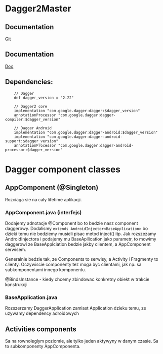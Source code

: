 # Dagger2Master


## Documentation
[Git](https://github.com/google/dagger)

## Documentation
[Doc](https://google.github.io/dagger/)

## Dependencies: 
        // Dagger
        def dagger_version = "2.22"
    
        // Dagger2 core
        implementation "com.google.dagger:dagger:$dagger_version"
        annotationProcessor "com.google.dagger:dagger-compiler:$dagger_version"
    
        // Dagger Android
        implementation "com.google.dagger:dagger-android:$dagger_version"
        implementation "com.google.dagger:dagger-android-support:$dagger_version"
        annotationProcessor "com.google.dagger:dagger-android-processor:$dagger_version"
        
        
 # Dagger component classes
 
 ## AppComponent  (@Singleton)
 Rozciaga sie na caly lifetime aplikacji.
 
 ### AppComponent.java (interfejs)
 Dodajemy adnotacje @Component bo to bedzie nasz component daggerowy.
 Dodalismy `extends AndroidInjector<BaseApplication>` bo dzieki temu nie bedziemy musieli pisac metod 
 inject() itp. Jak rozszezamy AndroidInjectora i podajemy mu BaseApllication jako parametr, to mowimy daggerowi
 ze BaseApplciation bedzie jakby clientem, a AppComponent serwisem.
 
 Generalnie bedzie tak, ze Components to serwisy, a Activity i Fragmenty to clienty.
 Oczywiscie componenty tez moga byc clientami, jak np. sa subkomponentami innego komponentu.
 
 @BindsInstance - kiedy chcemy zbindowac konkretny obiekt w trakcie konstrukcji
 
 ### BaseApplication.java
 
 Rozszerzamy DaggerApplication zamiast Application dzieku temu, ze uzywamy dependency adroidowych
 
 
 
 ## Activities components
 Sa na rownoleglym poziomie, ale tylko jeden aktywyny w danym czasie. Sa to subkomponenty AppComponenta. 
 
 
 
 